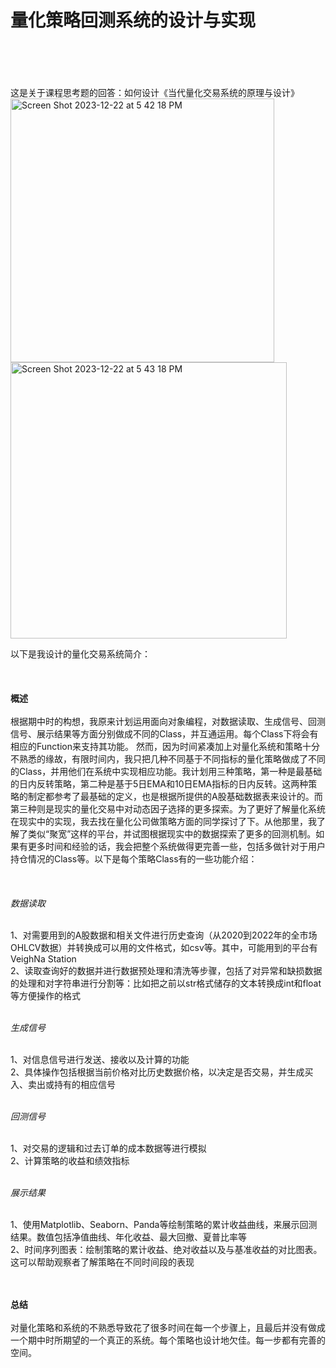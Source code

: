 # 量化策略回测系统的设计与实现
<br />
<br />
<br />
<br />
这是关于课程思考题的回答：如何设计《当代量化交易系统的原理与设计》

<img width="422" alt="Screen Shot 2023-12-22 at 5 42 18 PM" src="https://github.com/Jennyw-108/pku_quant/assets/100659563/0dc8dc3b-ce66-4e33-bad5-8f9c4d75cf7e">

<img width="442" alt="Screen Shot 2023-12-22 at 5 43 18 PM" src="https://github.com/Jennyw-108/pku_quant/assets/100659563/14a23722-591d-4718-b76e-8ef1b44acb47">

以下是我设计的量化交易系统简介：
<br />
<br />
<br />
<br />
**概述**
<br />
<br />根据期中时的构想，我原来计划运用面向对象编程，对数据读取、生成信号、回测信号、展示结果等方面分别做成不同的Class，并互通运用。每个Class下将会有相应的Function来支持其功能。
然而，因为时间紧凑加上对量化系统和策略十分不熟悉的缘故，有限时间内，我只把几种不同基于不同指标的量化策略做成了不同的Class，并用他们在系统中实现相应功能。我计划用三种策略，第一种是最基础的日内反转策略，第二种是基于5日EMA和10日EMA指标的日内反转。这两种策略的制定都参考了最基础的定义，也是根据所提供的A股基础数据表来设计的。而第三种则是现实的量化交易中对动态因子选择的更多探索。为了更好了解量化系统在现实中的实现，我去找在量化公司做策略方面的同学探讨了下。从他那里，我了解了类似“聚宽”这样的平台，并试图根据现实中的数据探索了更多的回测机制。如果有更多时间和经验的话，我会把整个系统做得更完善一些，包括多做针对于用户持仓情况的Class等。以下是每个策略Class有的一些功能介绍：
<br />
<br />
<br />
<br />
*数据读取*

<br />1、对需要用到的A股数据和相关文件进行历史查询（从2020到2022年的全市场OHLCV数据）并转换成可以用的文件格式，如csv等。其中，可能用到的平台有VeighNa Station
<br />2、读取查询好的数据并进行数据预处理和清洗等步骤，包括了对异常和缺损数据的处理和对字符串进行分割等：比如把之前以str格式储存的文本转换成int和float等方便操作的格式
<br />
<br />

*生成信号*

<br />1、对信息信号进行发送、接收以及计算的功能
<br />2、具体操作包括根据当前价格对比历史数据价格，以决定是否交易，并生成买入、卖出或持有的相应信号
<br />
<br />

*回测信号*

<br />1、对交易的逻辑和过去订单的成本数据等进行模拟
<br />2、计算策略的收益和绩效指标
<br />
<br />

*展示结果*

<br />1、使用Matplotlib、Seaborn、Panda等绘制策略的累计收益曲线，来展示回测结果。数值包括净值曲线、年化收益、最大回撤、夏普比率等
<br />2、时间序列图表：绘制策略的累计收益、绝对收益以及与基准收益的对比图表。这可以帮助观察者了解策略在不同时间段的表现
<br />
<br />
<br />

**总结**
<br />
<br />对量化策略和系统的不熟悉导致花了很多时间在每一个步骤上，且最后并没有做成一个期中时所期望的一个真正的系统。每个策略也设计地欠佳。每一步都有完善的空间。
